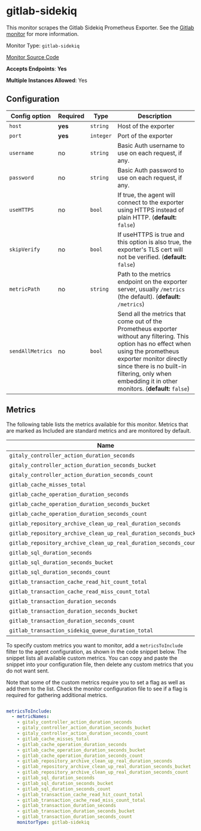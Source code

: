 <!--- GENERATED BY gomplate from scripts/docs/monitor-page.md.tmpl --->

# gitlab-sidekiq

This monitor scrapes the Gitlab Sidekiq Prometheus Exporter.  See the [Gitlab monitor](gitlab.md) for more information.


Monitor Type: `gitlab-sidekiq`

[Monitor Source Code](https://github.com/signalfx/signalfx-agent/tree/master/internal/monitors/gitlab)

**Accepts Endpoints**: **Yes**

**Multiple Instances Allowed**: Yes

## Configuration

| Config option | Required | Type | Description |
| --- | --- | --- | --- |
| `host` | **yes** | `string` | Host of the exporter |
| `port` | **yes** | `integer` | Port of the exporter |
| `username` | no | `string` | Basic Auth username to use on each request, if any. |
| `password` | no | `string` | Basic Auth password to use on each request, if any. |
| `useHTTPS` | no | `bool` | If true, the agent will connect to the exporter using HTTPS instead of plain HTTP. (**default:** `false`) |
| `skipVerify` | no | `bool` | If useHTTPS is true and this option is also true, the exporter's TLS cert will not be verified. (**default:** `false`) |
| `metricPath` | no | `string` | Path to the metrics endpoint on the exporter server, usually `/metrics` (the default). (**default:** `/metrics`) |
| `sendAllMetrics` | no | `bool` | Send all the metrics that come out of the Prometheus exporter without any filtering.  This option has no effect when using the prometheus exporter monitor directly since there is no built-in filtering, only when embedding it in other monitors. (**default:** `false`) |




## Metrics

The following table lists the metrics available for this monitor. Metrics that are marked as Included are standard metrics and are monitored by default.

| Name | Type | Included | Description |
| ---  | ---  | ---    | ---         |
| `gitaly_controller_action_duration_seconds` | cumulative |  |  |
| `gitaly_controller_action_duration_seconds_bucket` | cumulative |  |  |
| `gitaly_controller_action_duration_seconds_count` | cumulative |  |  |
| `gitlab_cache_misses_total` | cumulative |  |  |
| `gitlab_cache_operation_duration_seconds` | cumulative |  |  |
| `gitlab_cache_operation_duration_seconds_bucket` | cumulative |  |  |
| `gitlab_cache_operation_duration_seconds_count` | cumulative |  |  |
| `gitlab_repository_archive_clean_up_real_duration_seconds` | cumulative |  |  |
| `gitlab_repository_archive_clean_up_real_duration_seconds_bucket` | cumulative |  |  |
| `gitlab_repository_archive_clean_up_real_duration_seconds_count` | cumulative |  |  |
| `gitlab_sql_duration_seconds` | cumulative |  |  |
| `gitlab_sql_duration_seconds_bucket` | cumulative |  |  |
| `gitlab_sql_duration_seconds_count` | cumulative |  |  |
| `gitlab_transaction_cache_read_hit_count_total` | cumulative |  |  |
| `gitlab_transaction_cache_read_miss_count_total` | cumulative |  |  |
| `gitlab_transaction_duration_seconds` | cumulative |  |  |
| `gitlab_transaction_duration_seconds_bucket` | cumulative |  |  |
| `gitlab_transaction_duration_seconds_count` | cumulative |  |  |
| `gitlab_transaction_sidekiq_queue_duration_total` | gauge | ✔ |  |


To specify custom metrics you want to monitor, add a `metricsToInclude` filter
to the agent configuration, as shown in the code snippet below. The snippet
lists all available custom metrics. You can copy and paste the snippet into
your configuration file, then delete any custom metrics that you do not want
sent.

Note that some of the custom metrics require you to set a flag as well as add
them to the list. Check the monitor configuration file to see if a flag is
required for gathering additional metrics.

```yaml

metricsToInclude:
  - metricNames:
    - gitaly_controller_action_duration_seconds
    - gitaly_controller_action_duration_seconds_bucket
    - gitaly_controller_action_duration_seconds_count
    - gitlab_cache_misses_total
    - gitlab_cache_operation_duration_seconds
    - gitlab_cache_operation_duration_seconds_bucket
    - gitlab_cache_operation_duration_seconds_count
    - gitlab_repository_archive_clean_up_real_duration_seconds
    - gitlab_repository_archive_clean_up_real_duration_seconds_bucket
    - gitlab_repository_archive_clean_up_real_duration_seconds_count
    - gitlab_sql_duration_seconds
    - gitlab_sql_duration_seconds_bucket
    - gitlab_sql_duration_seconds_count
    - gitlab_transaction_cache_read_hit_count_total
    - gitlab_transaction_cache_read_miss_count_total
    - gitlab_transaction_duration_seconds
    - gitlab_transaction_duration_seconds_bucket
    - gitlab_transaction_duration_seconds_count
    monitorType: gitlab-sidekiq
```




